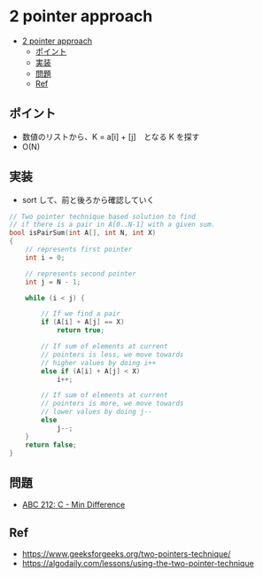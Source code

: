 # 2 pointer approach

- [2 pointer approach](#2-pointer-approach)
  - [ポイント](#ポイント)
  - [実装](#実装)
  - [問題](#問題)
  - [Ref](#ref)

## ポイント

- 数値のリストから、K = a[i] + [j]　となる K を探す
- O(N)

## 実装

- sort して、前と後ろから確認していく

```cpp
// Two pointer technique based solution to find
// if there is a pair in A[0..N-1] with a given sum.
bool isPairSum(int A[], int N, int X)
{
    // represents first pointer
    int i = 0;

    // represents second pointer
    int j = N - 1;

    while (i < j) {

        // If we find a pair
        if (A[i] + A[j] == X)
            return true;

        // If sum of elements at current
        // pointers is less, we move towards
        // higher values by doing i++
        else if (A[i] + A[j] < X)
            i++;

        // If sum of elements at current
        // pointers is more, we move towards
        // lower values by doing j--
        else
            j--;
    }
    return false;
}
```

## 問題

- [ABC 212: C - Min Difference](https://atcoder.jp/contests/abc212/tasks/abc212_c)

## Ref

- https://www.geeksforgeeks.org/two-pointers-technique/
- https://algodaily.com/lessons/using-the-two-pointer-technique
